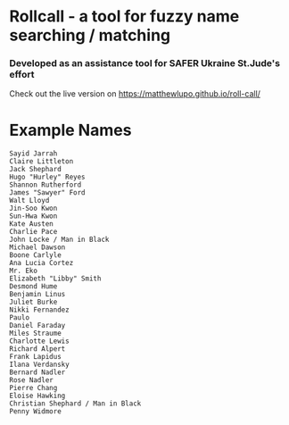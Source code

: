 # Rollcall - a tool for fuzzy name searching / matching
### Developed as an assistance tool for SAFER Ukraine St.Jude's effort

Check out the live version on https://matthewlupo.github.io/roll-call/

# Example Names
```
Sayid Jarrah
Claire Littleton
Jack Shephard
Hugo "Hurley" Reyes
Shannon Rutherford
James "Sawyer" Ford
Walt Lloyd
Jin-Soo Kwon
Sun-Hwa Kwon
Kate Austen
Charlie Pace
John Locke / Man in Black
Michael Dawson
Boone Carlyle
Ana Lucia Cortez
Mr. Eko
Elizabeth "Libby" Smith
Desmond Hume
Benjamin Linus
Juliet Burke
Nikki Fernandez
Paulo
Daniel Faraday
Miles Straume
Charlotte Lewis
Richard Alpert
Frank Lapidus
Ilana Verdansky
Bernard Nadler
Rose Nadler
Pierre Chang
Eloise Hawking
Christian Shephard / Man in Black
Penny Widmore
```
